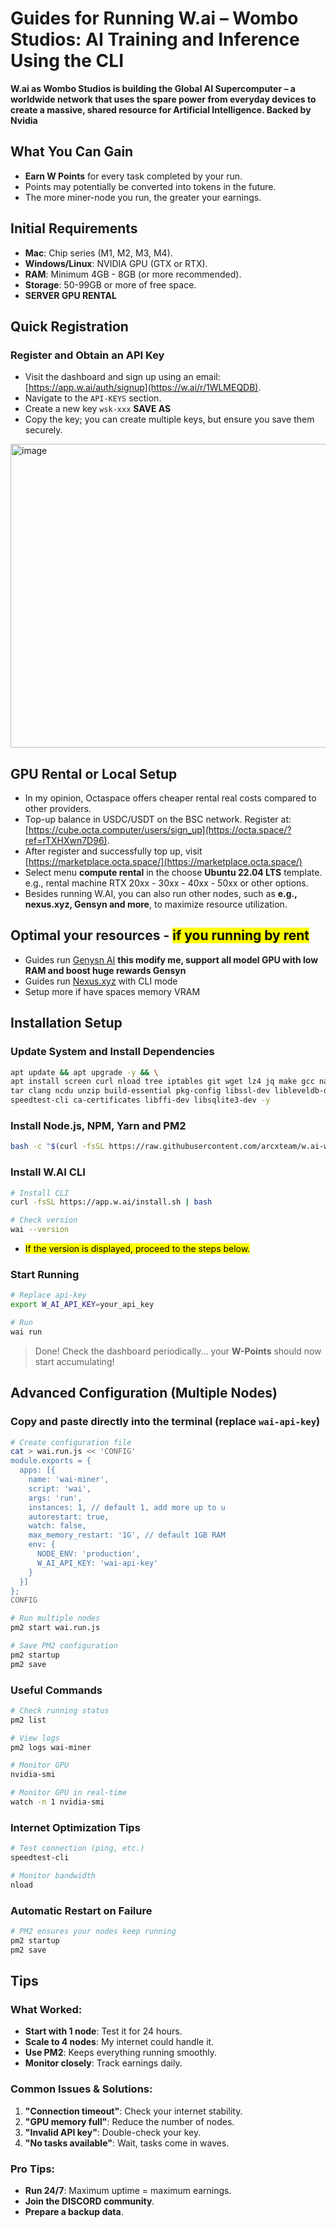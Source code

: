 # Guides for Running W.ai – Wombo Studios: AI Training and Inference Using the CLI

**W.ai as Wombo Studios is building the Global AI Supercomputer – a worldwide network that uses the spare power from everyday devices to create a massive, shared resource for Artificial Intelligence. Backed by Nvidia**

## What You Can Gain

- **Earn W Points** for every task completed by your run.
- Points may potentially be converted into tokens in the future.
- The more miner-node you run, the greater your earnings.

## Initial Requirements

- **Mac**: Chip series (M1, M2, M3, M4).
- **Windows/Linux**: NVIDIA GPU (GTX or RTX).
- **RAM**: Minimum 4GB - 8GB (or more recommended).
- **Storage**: 50-99GB or more of free space.
- **SERVER GPU RENTAL**

## Quick Registration

### Register and Obtain an API Key
- Visit the dashboard and sign up using an email: [https://app.w.ai/auth/signup](https://w.ai/r/1WLMEQDB).
- Navigate to the `API-KEYS` section.
- Create a new key `wsk-xxx` **SAVE AS**
- Copy the key; you can create multiple keys, but ensure you save them securely.

<img width="1624" height="486" alt="image" src="https://github.com/user-attachments/assets/bfab7771-4ff5-4540-96c9-c015e04d5c9e" />

## GPU Rental or Local Setup
- In my opinion, Octaspace offers cheaper rental real costs compared to other providers.
- Top-up balance in USDC/USDT on the BSC network. Register at: [https://cube.octa.computer/users/sign_up](https://octa.space/?ref=rTXHXwn7D96).
- After register and successfully top up, visit [https://marketplace.octa.space/](https://marketplace.octa.space/)
- Select menu **compute rental** in the choose **Ubuntu 22.04 LTS** template. e.g., rental machine RTX 20xx - 30xx - 40xx - 50xx or other options.
- Besides running W.AI, you can also run other nodes, such as **e.g., nexus.xyz, Gensyn and more**, to maximize resource utilization.

## Optimal your resources - <mark>if you running by rent</mark>
- Guides run [Genysn AI](https://github.com/arcxteam/rl-swarm) **this modify me, support all model GPU with low RAM and boost huge rewards Gensyn**
- Guides run [Nexus.xyz](https://github.com/arcxteam/nexus-node) with CLI mode
- Setup more if have spaces memory VRAM

## Installation Setup

### Update System and Install Dependencies

```bash
apt update && apt upgrade -y && \
apt install screen curl nload tree iptables git wget lz4 jq make gcc nano automake autoconf htop tmux libgbm1 protobuf-compiler python3 python3-pip python3-venv python3-dev python3-setuptools \
tar clang ncdu unzip build-essential pkg-config libssl-dev libleveldb-dev \
speedtest-cli ca-certificates libffi-dev libsqlite3-dev -y
```

### Install Node.js, NPM, Yarn and PM2

```bash
bash -c "$(curl -fsSL https://raw.githubusercontent.com/arcxteam/w.ai-wombo/refs/heads/main/node%E2%80%91bootstrap.sh)"
```

### Install W.AI CLI

```bash
# Install CLI
curl -fsSL https://app.w.ai/install.sh | bash

# Check version
wai --version
```

- <mark>If the version is displayed, proceed to the steps below.</mark>

### Start Running

```bash
# Replace api-key
export W_AI_API_KEY=your_api_key

# Run
wai run
```

> Done! Check the dashboard periodically... your **W-Points** should now start accumulating!

## Advanced Configuration (Multiple Nodes)

### Copy and paste directly into the terminal (replace `wai-api-key`)

```bash
# Create configuration file
cat > wai.run.js << 'CONFIG'
module.exports = {
  apps: [{
    name: 'wai-miner',
    script: 'wai',
    args: 'run',
    instances: 1, // default 1, add more up to u
    autorestart: true,
    watch: false,
    max_memory_restart: '1G', // default 1GB RAM
    env: {
      NODE_ENV: 'production',
      W_AI_API_KEY: 'wai-api-key'
    }
  }]
};
CONFIG

# Run multiple nodes
pm2 start wai.run.js

# Save PM2 configuration
pm2 startup
pm2 save
```

### Useful Commands

```bash
# Check running status
pm2 list
```

```bash
# View logs
pm2 logs wai-miner
```

```bash
# Monitor GPU
nvidia-smi
```

```bash
# Monitor GPU in real-time
watch -n 1 nvidia-smi
```

### Internet Optimization Tips

```bash
# Test connection (ping, etc.)
speedtest-cli
```

```bash
# Monitor bandwidth
nload
```

### Automatic Restart on Failure

```bash
# PM2 ensures your nodes keep running
pm2 startup
pm2 save
```

## Tips

### What Worked:
- **Start with 1 node**: Test it for 24 hours.
- **Scale to 4 nodes**: My internet could handle it.
- **Use PM2**: Keeps everything running smoothly.
- **Monitor closely**: Track earnings daily.

### Common Issues & Solutions:
1. **"Connection timeout"**: Check your internet stability.
2. **"GPU memory full"**: Reduce the number of nodes.
3. **"Invalid API key"**: Double-check your key.
4. **"No tasks available"**: Wait, tasks come in waves.

### Pro Tips:
- **Run 24/7**: Maximum uptime = maximum earnings.
- **Join the DISCORD community**.
- **Prepare a backup data**.
